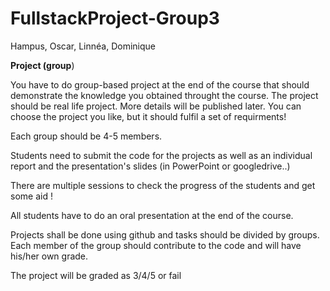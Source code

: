 # FullstackProject-Group3

 Hampus, Oscar, Linnéa, Dominique


**Project (group**)

You have to do group-based project at the end of the course that should demonstrate the knowledge you obtained throught the course. The project should be real life project. More details will be published later. You can choose the project you like, but it should fulfil a set of requirments!

Each group should be 4-5 members.

Students need to submit the code for the projects as well as an individual report and the presentation's slides (in PowerPoint or googledrive..)

There are multiple sessions to check the progress of the students and get some aid !

All students have to do an oral presentation at the end of the course.

Projects shall be done using github and tasks should be divided by groups.  Each member of the group should contribute to the code and will have his/her own grade.

The project will be graded as 3/4/5 or fail
